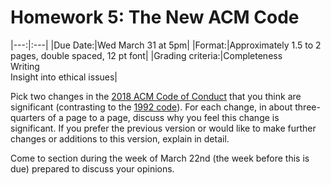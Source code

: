 # Homework 5: The New ACM Code

|---:|:---|
|Due Date:|Wed March 31 at 5pm|
|Format:|Approximately 1.5 to 2 pages, double spaced, 12 pt font|
|Grading criteria:|Completeness<br>Writing<br>Insight into ethical issues|

Pick two changes in the [2018 ACM Code of Conduct](https://ethics.acm.org/) that you think are significant (contrasting to the [1992 code](https://ethics.acm.org/code-of-ethics/previous-versions/1992-acm-code/)). For each change, in about three-quarters of a page to a page, discuss why you feel this change is significant. If you prefer the previous version or would like to make further changes or additions to this version, explain in detail.

Come to section during the week of March 22nd (the week before this is due) prepared to discuss your opinions.